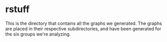 # rstuff

This is the directory that contains all the graphs we generated. The graphs are placed in their respective subdirectories, and have been generated for the six groups we're analyzing.
